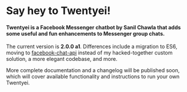 # Say hey to Twentyei!
#### Twentyei is a Facebook Messenger chatbot by Sanil Chawla that adds some useful and fun enhancements to Messenger group chats.

The current version is **2.0.0 a1**. Differences include a migration to ES6, moving to [facebook-chat-api](https://github.com/Schmavery/facebook-chat-api) instead of my hacked-together custom solution, a more elegant codebase, and more.

More complete documentation and a changelog will be published soon, which will cover available functionality and instructions to run your own Twentyei.